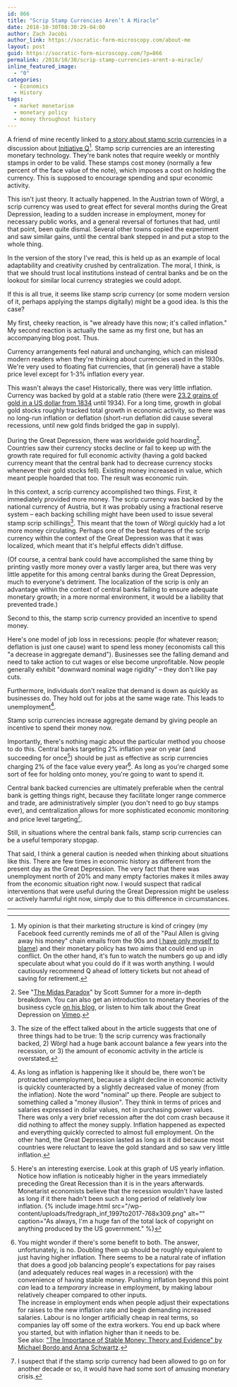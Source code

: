 ```yaml
---
id: 866
title: "Scrip Stamp Currencies Aren’t A Miracle"
date: 2018-10-30T08:30:29-04:00
author: Zach Jacobi
author_link: https://socratic-form-microscopy.com/about-me
layout: post
guid: https://socratic-form-microscopy.com/?p=866
permalink: /2018/10/30/scrip-stamp-currencies-arent-a-miracle/
inline_featured_image:
  - "0"
categories:
  - Economics
  - History
tags:
  - market monetarism
  - monetary policy
  - money throughout history
---
```


A friend of mine recently linked to <a href="http://www.lietaer.com/2010/03/the-worgl-experiment/?fbclid=IwAR3GHNpaerTEd2z5lOqPdRnpzdrxMbACwBNImg-1G9LWcvspC03sqkKNTsI">a story about stamp scrip currencies</a> in a discussion about <a href="https://initiativeq.com/">Initiative Q</a>[^1]. Stamp scrip currencies are an interesting monetary technology. They're bank notes that require weekly or monthly stamps in order to be valid. These stamps cost money (normally a few percent of the face value of the note), which imposes a cost on holding the currency. This is supposed to encourage spending and spur economic activity.

This isn't just theory. It actually happened. In the Austrian town of Wörgl, a scrip currency was used to great effect for several months during the Great Depression, leading to a sudden increase in employment, money for necessary public works, and a general reversal of fortunes that had, until that point, been quite dismal. Several other towns copied the experiment and saw similar gains, until the central bank stepped in and put a stop to the whole thing.

In the version of the story I've read, this is held up as an example of local adaptability and creativity crushed by centralization. The moral, I think, is that we should trust local institutions instead of central banks and be on the lookout for similar local currency strategies we could adopt.

If this is all true, it seems like stamp scrip currency (or some modern version of it, perhaps applying the stamps digitally) might be a good idea. Is this the case?

My first, cheeky reaction, is "we already have this now; it's called inflation." My second reaction is actually the same as my first one, but has an accompanying blog post. Thus.

Currency arrangements feel natural and unchanging, which can mislead modern readers when they're thinking about currencies used in the 1930s. We're very used to floating fiat currencies, that (in general) have a stable price level except for 1-3% inflation every year.

This wasn't always the case! Historically, there was very little inflation. Currency was backed by gold at a stable ratio (there were <a href="https://en.wikipedia.org/wiki/Coinage_Act_of_1834">23.2 grains of gold in a US dollar from 1834</a> until 1934). For a long time, growth in global gold stocks roughly tracked total growth in economic activity, so there was no long-run inflation or deflation (short-run deflation did cause several recessions, until new gold finds bridged the gap in supply).

During the Great Depression, there was worldwide gold hoarding[^2]. Countries saw their currency stocks decline or fail to keep up with the growth rate required for full economic activity (having a gold backed currency meant that the central bank had to decrease currency stocks whenever their gold stocks fell). Existing money increased in value, which meant people hoarded that too. The result was economic ruin.

In this context, a scrip currency accomplished two things. First, it immediately provided more money. The scrip currency was backed by the national currency of Austria, but it was probably using a fractional reserve system – each backing schilling might have been used to issue several stamp scrip schillings[^3]. This meant that the town of Wörgl quickly had a lot more money circulating. Perhaps one of the best features of the scrip currency within the context of the Great Depression was that it was localized, which meant that it's helpful effects didn't diffuse.

(Of course, a central bank could have accomplished the same thing by printing vastly more money over a vastly larger area, but there was very little appetite for this among central banks during the Great Depression, much to everyone's detriment. The localization of the scrip is only an advantage within the context of central banks failing to ensure adequate monetary growth; in a more normal environment, it would be a liability that prevented trade.)

Second to this, the stamp scrip currency provided an incentive to spend money.

Here's one model of job loss in recessions: people (for whatever reason; deflation is just one cause) want to spend less money (economists call this "a decrease in aggregate demand"). Businesses see the falling demand and need to take action to cut wages or else become unprofitable. Now people generally exhibit "downward nominal wage rigidity" – they don't like pay cuts.

Furthermore, individuals don't realize that demand is down as quickly as businesses do. They hold out for jobs at the same wage rate. This leads to unemployment[^4].

Stamp scrip currencies increase aggregate demand by giving people an incentive to spend their money now.

Importantly, there's nothing magic about the particular method you choose to do this. Central banks targeting 2% inflation year on year (and succeeding for once[^5]) should be just as effective as scrip currencies charging 2% of the face value every year[^6]. As long as you're charged some sort of fee for holding onto money, you're going to want to spend it.

Central bank backed currencies are ultimately preferable when the central bank is getting things right, because they facilitate longer range commerce and trade, are administratively simpler (you don't need to go buy stamps ever), and centralization allows for more sophisticated economic monitoring and price level targeting[^7].

Still, in situations where the central bank fails, stamp scrip currencies can be a useful temporary stopgap.

That said, I think a general caution is needed when thinking about situations like this. There are few times in economic history as different from the present day as the Great Depression. The very fact that there was unemployment north of 20% and many empty factories makes it miles away from the economic situation right now. I would suspect that radical interventions that were useful during the Great Depression might be useless or actively harmful right now, simply due to this difference in circumstances.

<hr class="post-end" />

[^1]: My opinion is that their marketing structure is kind of cringey (my Facebook feed currently reminds me of all of the "Paul Allen is giving away his money" chain emails from the 90s and <a href="https://www.facebook.com/zjacobi/posts/10155432099651467?notif_id=1540691579640771&amp;notif_t=feedback_reaction_generic">I have only myself to blame</a>) and their monetary policy has two aims that could end up in conflict. On the other hand, it's fun to watch the numbers go up and idly speculate about what you could do if it was worth anything. I would cautiously recommend Q ahead of lottery tickets but not ahead of saving for retirement.
[^2]: See "<a href="http://www.independent.org/store/book.asp?id=118">The Midas Paradox</a>" by Scott Sumner for a more in-depth breakdown. You can also get an introduction to monetary theories of the business cycle <a href="http://www.themoneyillusion.com/short-intro-course-on-money/">on his blog</a>, or listen to him talk about the Great Depression on <a href="https://vimeo.com/11700175">Vimeo</a>.
[^3]: The size of the effect talked about in the article suggests that one of three things had to be true: 1) the scrip currency was fractionally backed, 2) Wörgl had a huge bank account balance a few years into the recession, or 3) the amount of economic activity in the article is overstated.
[^4]: As long as inflation is happening like it should be, there won't be protracted unemployment, because a slight decline in economic activity is quickly counteracted by a slightly decreased value of money (from the inflation). Note the word "nominal" up there. People are subject to something called a "money illusion". They think in terms of prices and salaries expressed in dollar values, not in purchasing power values.<br /> There was only a very brief recession after the dot com crash because it did nothing to affect the money supply. Inflation happened as expected and everything quickly corrected to almost full employment. On the other hand, the Great Depression lasted as long as it did because most countries were reluctant to leave the gold standard and so saw very little inflation.
[^5]: Here's an interesting exercise. Look at this graph of US yearly inflation. Notice how inflation is noticeably higher in the years immediately preceding the Great Recession than it is in the years afterwards. Monetarist economists believe that the recession wouldn't have lasted as long if it there hadn't been such a long period of relatively low inflation. {% include image.html src="/wp-content/uploads/fredgraph_inf_1997to2017-768x309.png" alt="" caption="As always, I'm a huge fan of the total lack of copyright on anything produced by the US government." %}
[^6]: You might wonder if there's some benefit to both. The answer, unfortunately, is no. Doubling them up should be roughly equivalent to just having higher inflation. There seems to be a natural rate of inflation that does a good job balancing people's expectations for pay raises (and adequately reduces real wages in a recession) with the convenience of having stable money. Pushing inflation beyond this point <em>can</em> lead to a <em>temporary</em> increase in employment, by making labour relatively cheaper compared to other inputs.<br />The increase in employment ends when people adjust their expectations for raises to the new inflation rate and begin demanding increased salaries. Labour is no longer artificially cheap in real terms, so companies lay off some of the extra workers. You end up back where you started, but with inflation higher than it needs to be.<br />See also: <a href="https://object.cato.org/sites/cato.org/files/serials/files/cato-journal/1983/5/cj3n1-5.pdf">"The Importance of Stable Money: Theory and Evidence" by Michael Bordo and Anna Schwartz</a>.
[^7]: I suspect that if the stamp scrip currency had been allowed to go on for another decade or so, it would have had some sort of amusing monetary crisis.
